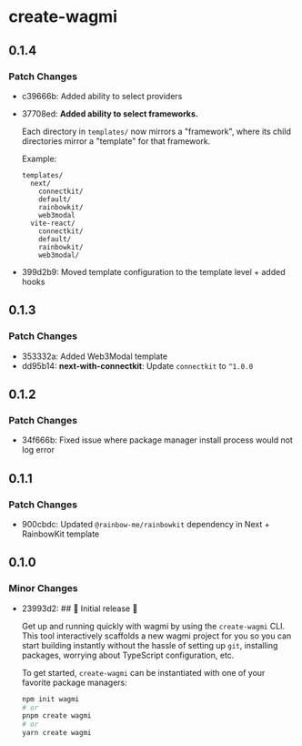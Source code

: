 # create-wagmi

## 0.1.4

### Patch Changes

- c39666b: Added ability to select providers
- 37708ed: **Added ability to select frameworks.**

  Each directory in `templates/` now mirrors a "framework", where its child directories mirror a "template" for that framework.

  Example:

  ```
  templates/
    next/
      connectkit/
      default/
      rainbowkit/
      web3modal
    vite-react/
      connectkit/
      default/
      rainbowkit/
      web3modal/
  ```

- 399d2b9: Moved template configuration to the template level + added hooks

## 0.1.3

### Patch Changes

- 353332a: Added Web3Modal template
- dd95b14: **next-with-connectkit**: Update `connectkit` to `^1.0.0`

## 0.1.2

### Patch Changes

- 34f666b: Fixed issue where package manager install process would not log error

## 0.1.1

### Patch Changes

- 900cbdc: Updated `@rainbow-me/rainbowkit` dependency in Next + RainbowKit template

## 0.1.0

### Minor Changes

- 23993d2: ## 🎉 Initial release 🎉

  Get up and running quickly with wagmi by using the `create-wagmi` CLI. This tool interactively scaffolds a new wagmi project for you so you can start building instantly without the hassle of setting up `git`, installing packages, worrying about TypeScript configuration, etc.

  To get started, `create-wagmi` can be instantiated with one of your favorite package managers:

  ```bash
  npm init wagmi
  # or
  pnpm create wagmi
  # or
  yarn create wagmi
  ```
